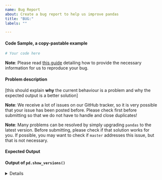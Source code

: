 ```yaml
---
name: Bug Report
about: Create a bug report to help us improve pandas
title: "BUG:"
labels: ""

---
```


#### Code Sample, a copy-pastable example

```python
# Your code here

```

**Note**: Please read [this guide](https://matthewrocklin.com/blog/work/2018/02/28/minimal-bug-reports) detailing how to provide the necessary information for us to reproduce your bug.

#### Problem description

[this should explain **why** the current behaviour is a problem and why the expected output is a better solution]

**Note**: We receive a lot of issues on our GitHub tracker, so it is very possible that your issue has been posted before. Please check first before submitting so that we do not have to handle and close duplicates!

**Note**: Many problems can be resolved by simply upgrading `pandas` to the latest version. Before submitting, please check if that solution works for you. If possible, you may want to check if `master` addresses this issue, but that is not necessary.

#### Expected Output

#### Output of ``pd.show_versions()``

<details>

[paste the output of ``pd.show_versions()`` here leaving a blank line after the details tag]

</details>
